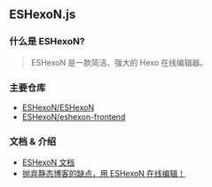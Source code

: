 ## ESHexoN.js

### 什么是 ESHexoN?

> ESHexoN 是一款简洁、强大的 Hexo 在线编辑器。

### 主要仓库

- [ESHexoN/ESHexoN](https://github.com/ESHexoN/ESHexoN)
- [ESHexoN/eshexon-frontend](https://github.com/ESHexoN/eshexon-frontend)

### 文档 & 介绍

- [ESHexoN 文档](https://eshexon-docs.netlify.app/)
- [抛弃静态博客的缺点，用 ESHexoN 在线编辑！](https://blog.yfun.top/posts/2022/eshexon/)
